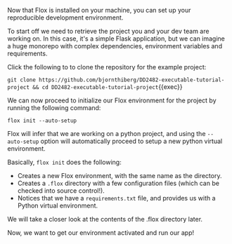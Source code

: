 Now that Flox is installed on your machine, you can set up your reproducible development environment.

To start off we need to retrieve the project you and your dev team are working on. In this case, it's a simple Flask application, but we can imagine a huge monorepo with complex dependencies, environment variables and requirements.

Click the following to to clone the repository for the example project:

`git clone https://github.com/bjornthiberg/DD2482-executable-tutorial-project &&
cd DD2482-executable-tutorial-project`{{exec}}

We can now proceed to initialize our Flox environment for the project by running the following command: 

`flox init --auto-setup`

Flox will infer that we are working on a python project, and using the  `--auto-setup` option will automatically proceed to setup a new python virtual environment.

Basically, `flox init` does the following:
- Creates a new Flox environment, with the same name as the directory.
- Creates a `.flox` directory with a few configuration files (which can be checked into source control!).
- Notices that we have a `requirements.txt` file, and provides us with a Python virtual environment.

We will take a closer look at the contents of the .flox directory later.

Now, we want to get our environment activated and run our app!
